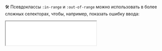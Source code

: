🛠 Псевдоклассы `:in-range` и `:out-of-range` можно использовать в более сложных селекторах, чтобы, например, показать ошибку ввода:

<iframe title="Ошибка при неверном вводе" src="../demos/out-of-range-error/" height="80"></iframe>
